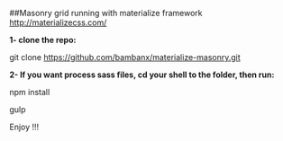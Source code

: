##Masonry grid running with materialize framework http://materializecss.com/

**1- clone the repo:**

git clone https://github.com/bambanx/materialize-masonry.git

**2- If you want process sass files, cd your shell to the folder, then run:**

npm install

gulp

Enjoy !!!



